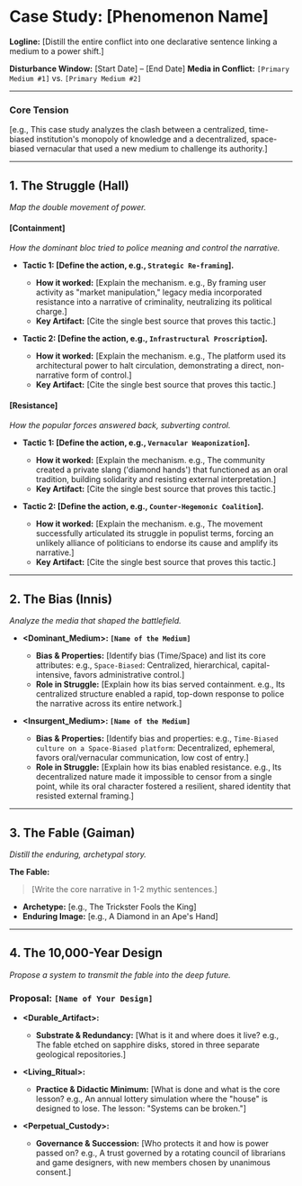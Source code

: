 # Case Study: [Phenomenon Name]
**Logline:** [Distill the entire conflict into one declarative sentence linking a medium to a power shift.]

**Disturbance Window:** [Start Date] – [End Date]
**Media in Conflict:** `[Primary Medium #1]` vs. `[Primary Medium #2]`

---
### Core Tension
<!-- In one paragraph, define the central Innisian/Hallian conflict. This is your thesis. -->
[e.g., This case study analyzes the clash between a centralized, time-biased institution's monopoly of knowledge and a decentralized, space-biased vernacular that used a new medium to challenge its authority.]

---

## 1. The Struggle (Hall)
*Map the double movement of power.*

#### **[Containment]**
*How the dominant bloc tried to police meaning and control the narrative.*

*   **Tactic 1: [Define the action, e.g., `Strategic Re-framing`].**
    *   **How it worked:** [Explain the mechanism. e.g., By framing user activity as "market manipulation," legacy media incorporated resistance into a narrative of criminality, neutralizing its political charge.]
    *   **Key Artifact:** [Cite the single best source that proves this tactic.]

*   **Tactic 2: [Define the action, e.g., `Infrastructural Proscription`].**
    *   **How it worked:** [Explain the mechanism. e.g., The platform used its architectural power to halt circulation, demonstrating a direct, non-narrative form of control.]
    *   **Key Artifact:** [Cite the single best source that proves this tactic.]

#### **[Resistance]**
*How the popular forces answered back, subverting control.*

*   **Tactic 1: [Define the action, e.g., `Vernacular Weaponization`].**
    *   **How it worked:** [Explain the mechanism. e.g., The community created a private slang ('diamond hands') that functioned as an oral tradition, building solidarity and resisting external interpretation.]
    *   **Key Artifact:** [Cite the single best source that proves this tactic.]

*   **Tactic 2: [Define the action, e.g., `Counter-Hegemonic Coalition`].**
    *   **How it worked:** [Explain the mechanism. e.g., The movement successfully articulated its struggle in populist terms, forcing an unlikely alliance of politicians to endorse its cause and amplify its narrative.]
    *   **Key Artifact:** [Cite the single best source that proves this tactic.]

---

## 2. The Bias (Innis)
*Analyze the media that shaped the battlefield.*

*   **<Dominant_Medium>: `[Name of the Medium]`**
    *   **Bias & Properties:** [Identify bias (Time/Space) and list its core attributes: e.g., `Space-Biased`: Centralized, hierarchical, capital-intensive, favors administrative control.]
    *   **Role in Struggle:** [Explain how its bias served containment. e.g., Its centralized structure enabled a rapid, top-down response to police the narrative across its entire network.]

*   **<Insurgent_Medium>: `[Name of the Medium]`**
    *   **Bias & Properties:** [Identify bias and properties: e.g., `Time-Biased culture on a Space-Biased platform`: Decentralized, ephemeral, favors oral/vernacular communication, low cost of entry.]
    *   **Role in Struggle:** [Explain how its bias enabled resistance. e.g., Its decentralized nature made it impossible to censor from a single point, while its oral character fostered a resilient, shared identity that resisted external framing.]

---

## 3. The Fable (Gaiman)
*Distill the enduring, archetypal story.*

**The Fable:**
> [Write the core narrative in 1-2 mythic sentences.]

*   **Archetype:** [e.g., The Trickster Fools the King]
*   **Enduring Image:** [e.g., A Diamond in an Ape's Hand]

---

## 4. The 10,000-Year Design
*Propose a system to transmit the fable into the deep future.*

### **Proposal: `[Name of Your Design]`**

*   **<Durable_Artifact>:**
    *   **Substrate & Redundancy:** [What is it and where does it live? e.g., The fable etched on sapphire disks, stored in three separate geological repositories.]

*   **<Living_Ritual>:**
    *   **Practice & Didactic Minimum:** [What is done and what is the core lesson? e.g., An annual lottery simulation where the "house" is designed to lose. The lesson: "Systems can be broken."]

*   **<Perpetual_Custody>:**
    *   **Governance & Succession:** [Who protects it and how is power passed on? e.g., A trust governed by a rotating council of librarians and game designers, with new members chosen by unanimous consent.]
